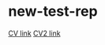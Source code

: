 # new-test-rep

[CV link](https://github.com/Smerklus/new-test-rep/blob/pages/cv.md "CV address link")
[CV2 link](https://github.com/Smerklus/new-test-rep/blob/pages/cv.md "CV address link")
